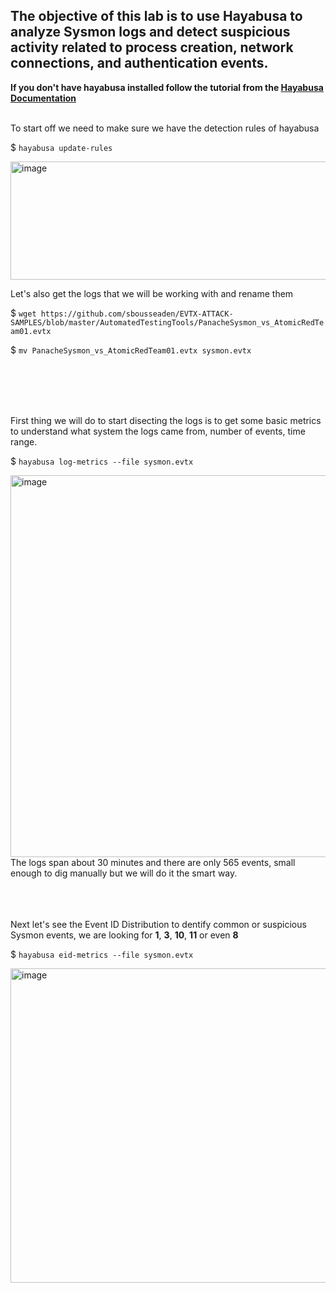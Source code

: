 ## The objective of this lab is to use Hayabusa to analyze Sysmon logs and detect suspicious activity related to process creation, network connections, and authentication events.

**If you don't have hayabusa installed follow the tutorial from the [Hayabusa Documentation](/courseFiles/tools/Hayabusa.md)**
<br><br>

To start off we need to make sure we have the detection rules of hayabusa

$ `hayabusa update-rules`

<img width="745" height="189" alt="image" src="https://github.com/user-attachments/assets/271348e7-8d88-4962-a761-798c01e173e3" />


Let's also get the logs that we will be working with and rename them

$ `wget https://github.com/sbousseaden/EVTX-ATTACK-SAMPLES/blob/master/AutomatedTestingTools/PanacheSysmon_vs_AtomicRedTeam01.evtx`

$ `mv PanacheSysmon_vs_AtomicRedTeam01.evtx sysmon.evtx`

<br><br><br><br>

First thing we will do to start disecting the logs is to get some basic metrics to understand what system the logs came from, number of events, time range.

$ `hayabusa log-metrics --file sysmon.evtx`

<img width="1917" height="611" alt="image" src="https://github.com/user-attachments/assets/473ad610-410e-4f82-b7bd-1f6310fc7437" />
The logs span about 30 minutes and there are only 565 events, small enough to dig manually but we will do it the smart way.<br><br><br><br>

Next let's see the Event ID Distribution to dentify common or suspicious Sysmon events, we are looking for **1**, **3**, **10**, **11** or even **8**

$ `hayabusa eid-metrics --file sysmon.evtx`

<img width="627" height="503" alt="image" src="https://github.com/user-attachments/assets/f8a12a53-889d-4dd3-af42-d992bf8ec41c" />





